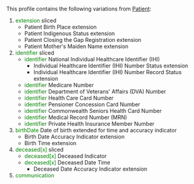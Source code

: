 This profile contains the following variations from [Patient](http://hl7.org/fhir/STU3/Patient):

1. <span style='color:green'> extension </span>  sliced
   * Patient Birth Place extension
   * Patient Indigenous Status extension
   * Patient Closing the Gap Registration extension
   * Patient Mother's Maiden Name extension
1. <span style='color:green'> identifier </span>  sliced
   * <span style='color:green'> identifier </span> National Individual Healthcare Identifier (IHI)
      * Individual Healthcare Identifier (IHI) Number Status extension
      * Individual Healthcare Identifier (IHI) Number Record Status extension
   * <span style='color:green'> identifier </span> Medicare Number
   * <span style='color:green'> identifier </span> Department of Veterans' Affairs (DVA) Number
   * <span style='color:green'> identifier </span> Health Care Card Number
   * <span style='color:green'> identifier </span> Pensioner Concession Card Number
   * <span style='color:green'> identifier </span> Commonwealth Seniors Health Card Number
   * <span style='color:green'> identifier </span> Medical Record Number (MRN)
   * <span style='color:green'> identifier </span> Private Health Insurance Member Number
1. <span style='color:green'> birthDate </span> Date of birth extended for time and accuracy indicator
      * Birth Date Accuracy Indicator extension
      * Birth Time extension
1. <span style='color:green'> deceased[x] </span>  sliced
   * <span style='color:green'> deceased[x] </span> Deceased Indicator
   * <span style='color:green'> deceased[x] </span> Deceased Date Time
      * Deceased Date Accuracy Indicator extension
1. <span style='color:green'> communication </span> 